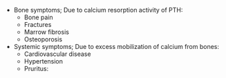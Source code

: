 - Bone symptoms; Due to calcium resorption activity of PTH:
	- Bone pain
	- Fractures
	- Marrow fibrosis
	- Osteoporosis
- Systemic symptoms; Due to excess mobilization of calcium from bones:
	- Cardiovascular disease
	- Hypertension
	- Pruritus: